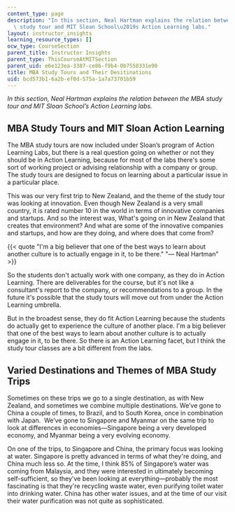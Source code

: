 ```yaml
---
content_type: page
description: "In this section, Neal Hartman explains the relation between the MBA\
  \ study tour and MIT Sloan School\u2019s Action Learning labs."
layout: instructor_insights
learning_resource_types: []
ocw_type: CourseSection
parent_title: Instructor Insights
parent_type: ThisCourseAtMITSection
parent_uid: e6e123ea-3387-ce86-f9b4-0b7558331e90
title: MBA Study Tours and Their Desitinations
uid: bcd573b1-6a2b-ef0d-575a-1a7a73701b59
---
```


_In this section, Neal Hartman explains the relation between the MBA study tour and MIT Sloan School’s Action Learning labs._

MBA Study Tours and MIT Sloan Action Learning
---------------------------------------------

The MBA study tours are now included under Sloan’s program of Action Learning Labs, but there is a real question going on whether or not they should be in Action Learning, because for most of the labs there's some sort of working project or advising relationship with a company or group. The study tours are designed to focus on learning about a particular issue in a particular place.

This was our very first trip to New Zealand, and the theme of the study tour was looking at innovation. Even though New Zealand is a very small country, it is rated number 10 in the world in terms of innovative companies and startups. And so the interest was, What's going on in New Zealand that creates that environment? And what are some of the innovative companies and startups, and how are they doing, and where does that come from?

{{< quote "I'm a big believer that one of the best ways to learn about another culture is to actually engage in it, to be there." "— Neal Hartman" >}}

So the students don't actually work with one company, as they do in Action Learning. There are deliverables for the course, but it's not like a consultant's report to the company, or recommendations to a group. In the future it's possible that the study tours will move out from under the Action Learning umbrella.

But in the broadest sense, they do fit Action Learning because the students do actually get to experience the culture of another place. I'm a big believer that one of the best ways to learn about another culture is to actually engage in it, to be there. So there is an Action Learning facet, but I think the study tour classes are a bit different from the labs.

Varied Destinations and Themes of MBA Study Trips
-------------------------------------------------

Sometimes on these trips we go to a single destination, as with New Zealand, and sometimes we combine multiple destinations. We’ve gone to China a couple of times, to Brazil, and to South Korea, once in combination with Japan.  We’ve gone to Singapore and Myanmar on the same trip to look at differences in economies—Singapore being a very developed economy, and Myanmar being a very evolving economy. 

On one of the trips, to Singapore and China, the primary focus was looking at water. Singapore is pretty advanced in terms of what they're doing, and China much less so. At the time, I think 85% of Singapore’s water was coming from Malaysia, and they were interested in ultimately becoming self-sufficient, so they've been looking at everything—probably the most fascinating is that they're recycling waste water, even purifying toilet water into drinking water. China has other water issues, and at the time of our visit their water purification was not quite as sophisticated.